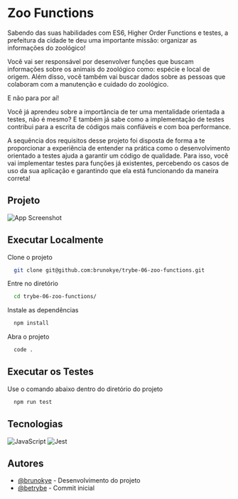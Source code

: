 
# Zoo Functions

Sabendo das suas habilidades com ES6, Higher Order Functions e testes, a prefeitura da cidade te deu uma importante missão: organizar as informações do zoológico!

Você vai ser responsável por desenvolver funções que buscam informações sobre os animais do zoológico como: espécie e local de origem. Além disso, você também vai buscar dados sobre as pessoas que colaboram com a manutenção e cuidado do zoológico.

E não para por aí!

Você já aprendeu sobre a importância de ter uma mentalidade orientada a testes, não é mesmo? E também já sabe como a implementação de testes contribui para a escrita de códigos mais confiáveis e com boa performance.

A sequência dos requisitos desse projeto foi disposta de forma a te proporcionar a experiência de entender na prática como o desenvolvimento orientado a testes ajuda a garantir um código de qualidade. Para isso, você vai implementar testes para funções já existentes, percebendo os casos de uso da sua aplicação e garantindo que ela está funcionando da maneira correta!

## Projeto

![App Screenshot](https://i.imgur.com/SwlIqh6.png)

## Executar Localmente

Clone o projeto 

```bash
  git clone git@github.com:brunokye/trybe-06-zoo-functions.git
```

Entre no diretório

```bash
  cd trybe-06-zoo-functions/
```

Instale as dependências

```bash
  npm install
```

Abra o projeto

```bash
  code .
```

## Executar os Testes

Use o comando abaixo dentro do diretório do projeto

```bash
  npm run test
```

## Tecnologias

![JavaScript](https://img.shields.io/badge/javascript-%23323330.svg?style=for-the-badge&logo=javascript&logoColor=%23F7DF1E)
![Jest](https://img.shields.io/badge/-jest-%23C21325?style=for-the-badge&logo=jest&logoColor=white)

## Autores

- [@brunokye](https://github.com/brunokye) - Desenvolvimento do projeto
- [@betrybe](https://github.com/betrybe) - Commit inicial
